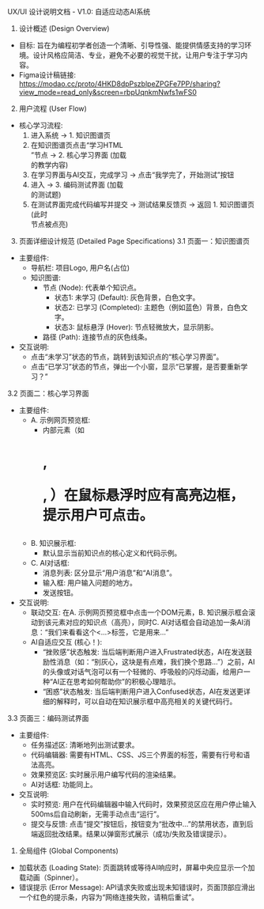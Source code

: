 UX/UI 设计说明文档 - V1.0: 自适应动态AI系统

1. 设计概述 (Design Overview)
- 目标: 旨在为编程初学者创造一个清晰、引导性强、能提供情感支持的学习环境。设计风格应简洁、专业，避免不必要的视觉干扰，让用户专注于学习内容。
- Figma设计稿链接: https://modao.cc/proto/4HKD8dpPszblpeZPGFe7PP/sharing?view_mode=read_only&screen=rbpUqnkmNwfs1wFS0
2. 用户流程 (User Flow)
- 核心学习流程:
  1. 进入系统 -> 1. 知识图谱页
  2. 在知识图谱页点击“学习HTML <div>”节点 -> 2. 核心学习界面 (加载<div>的教学内容)
  3. 在学习界面与AI交互，完成学习 -> 点击“我学完了，开始测试”按钮
  4. 进入 -> 3. 编码测试界面 (加载<div>的测试题)
  5. 在测试界面完成代码编写并提交 -> 测试结果反馈页 -> 返回 1. 知识图谱页 (此时<div>节点被点亮)
3. 页面详细设计规范 (Detailed Page Specifications)
3.1 页面一：知识图谱页
- 主要组件:
  - 导航栏: 项目Logo, 用户名(占位)
  - 知识图谱:
    - 节点 (Node): 代表单个知识点。
      - 状态1: 未学习 (Default): 灰色背景，白色文字。
      - 状态2: 已学习 (Completed): 主题色（例如蓝色）背景，白色文字。
      - 状态3: 鼠标悬浮 (Hover): 节点轻微放大，显示阴影。
    - 路径 (Path): 连接节点的灰色线条。
- 交互说明:
  - 点击“未学习”状态的节点，跳转到该知识点的“核心学习界面”。
  - 点击“已学习”状态的节点，弹出一个小窗，显示“已掌握，是否要重新学习？”

3.2 页面二：核心学习界面
- 主要组件:
  - A. 示例网页预览框:
    - 内部元素（如<h1>, <p>, <img>）在鼠标悬浮时应有高亮边框，提示用户可点击。
  - B. 知识展示框:
    - 默认显示当前知识点的核心定义和代码示例。
  - C. AI对话框:
    - 消息列表: 区分显示“用户消息”和“AI消息”。
    - 输入框: 用户输入问题的地方。
    - 发送按钮。
- 交互说明:
  - 联动交互: 在A. 示例网页预览框中点击一个DOM元素，B. 知识展示框会滚动到该元素对应的知识点（高亮），同时C. AI对话框会自动追加一条AI消息：“我们来看看这个<...>标签，它是用来...”
  - AI自适应交互 (核心！):
    - “挫败感”状态触发: 当后端判断用户进入Frustrated状态，AI在发送鼓励性消息（如：“别灰心，这块是有点难，我们换个思路…”）之前，AI的头像或对话气泡可以有一个轻微的、呼吸般的闪烁动画，给用户一种“AI正在思考如何帮助你”的积极心理暗示。
    - “困惑”状态触发: 当后端判断用户进入Confused状态，AI在发送更详细的解释时，可以自动在知识展示框中高亮相关的关键代码行。

3.3 页面三：编码测试界面
- 主要组件:
  - 任务描述区: 清晰地列出测试要求。
  - 代码编辑器: 需要有HTML、CSS、JS三个界面的标签，需要有行号和语法高亮。
  - 效果预览区: 实时展示用户编写代码的渲染结果。
  - AI对话框: 功能同上。
- 交互说明:
  - 实时预览: 用户在代码编辑器中输入代码时，效果预览区应在用户停止输入500ms后自动刷新，无需手动点击“运行”。
  - 提交与反馈: 点击“提交”按钮后，按钮变为“批改中…”的禁用状态，直到后端返回批改结果。结果以弹窗形式展示（成功/失败及错误提示）。
1. 全局组件 (Global Components)
  - 加载状态 (Loading State): 页面跳转或等待AI响应时，屏幕中央应显示一个加载动画（Spinner）。
  - 错误提示 (Error Message): API请求失败或出现未知错误时，页面顶部应滑出一个红色的提示条，内容为“网络连接失败，请稍后重试”。
